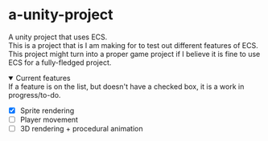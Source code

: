 # a-unity-project
A unity project that uses ECS.  
This is a project that is I am making for to test out different features of ECS.  
This project might turn into a proper game project if I believe it is fine to use ECS for a fully-fledged project.  
  
<details open>

<summary>Current features</summary>  
  If a feature is on the list, but doesn't have a checked box, it is a work in progress/to-do.  

  - [x] Sprite rendering  
  - [ ] Player movement  
  - [ ] 3D rendering + procedural animation  

</details>


